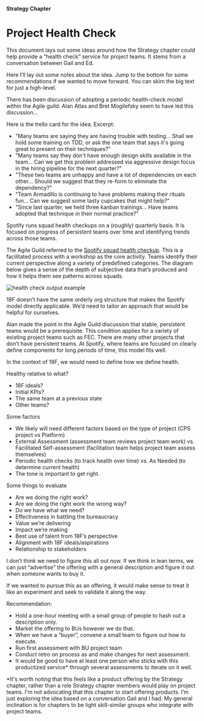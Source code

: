#### Strategy Chapter

# Project Health Check

This document lays out some ideas around how the Strategy chapter could help provide a “health check” service for project teams. It stems from a conversation between Gail and Ed.

Here I’ll lay out some notes about the idea. Jump to the bottom for some recommendations if we wanted to move forward. You can skim the big text for just a high-level.

There has been discussion of adopting a periodic health-check model within the Agile guild. Alan Atlas and Bret Mogilefsky seem to have led this discussion...

Here is the trello card for the idea. Excerpt:

* "Many teams are saying they are having trouble with testing... Shall we hold some training on TDD, or ask the one team that says it's going great to present on their techniques?"
* "Many teams say they don't have enough design skills available in the team... Can we get this problem addressed via aggressive design focus in the hiring pipeline for the next quarter?"
* "These two teams are unhappy and have a lot of dependencies on each other... Should we suggest that they re-form to eliminate the dependency?"
* "Team Armadillo is continuing to have problems making their rituals fun... Can we suggest some tasty cupcakes that might help?"
* "Since last quarter, we held three kanban trainings... Have teams adopted that technique in their normal practice?"

Spotify runs squad health checkups on a (roughly) quarterly basis. It is focused on progress of persistent teams over time and identifying trends across those teams.

The Agile Guild referred to the [Spotify squad health checkup](https://labs.spotify.com/2014/09/16/squad-health-check-model/). This is a facilitated process with a workshop as the core activity. Teams identify their current perspective along a variety of predefined categories. The diagram below gives a sense of the depth of subjective data that’s produced and how it helps them see patterns across squads. 

![health check output example](https://spotifylabscom.files.wordpress.com/2014/09/screen-shot-2014-09-16-at-06-52-03.png?w=730)

18F doesn’t have the same orderly org structure that makes the Spotify model directly applicable. We’d need to tailor an approach that would be helpful for ourselves.

Alan made the point in the Agile Guild discussion that stable, persistent teams would be a prerequisite. This condition applies for a variety of existing project teams such as FEC. There are many other projects that don’t have persistent teams. At Spotify, where teams are focused on clearly define components for long periods of time, this model fits well.

In the context of 18F, we would need to define how we define health. 

Healthy relative to what? 

* 18F ideals?
* Initial KPIs?
* The same team at a previous state
* Other teams?

Some factors

* We likely will need different factors based on the type of project (CPS project vs Platform)
* External Assessment (assessment team reviews project team work) vs. Facilitated Self-assessment (facilitation team helps project team assess themselves)
* Periodic health checks (to track health over time) vs. As Needed (to determine current health) 
* The tone is important to get right.

Some things to evaluate

* Are we doing the right work?
* Are we doing the right work the wrong way?
* Do we have what we need?
* Effectiveness in battling the bureaucracy
* Value we’re delivering
* Impact we’re making
* Best use of talent from 18F’s perspective
* Alignment with 18F ideals/aspirations
* Relationship to stakeholders

I don’t think we need to figure this all out now. If we think in lean terms, we can just “advertise” the offering with a general description and figure it out when someone wants to buy it. 

If we wanted to pursue this as an offering, it would make sense to treat it like an experiment and seek to validate it along the way.

Recommendation: 
* Hold a one-hour meeting with a small group of people to hash out a description only. 
* Market the offering to BUs however we do that.
* When we have a “buyer”, convene a small team to figure out how to execute.
* Run first assessment with BU project team
* Conduct retro on process as and make changes for next assessment.
* It would be good to have at least one person who sticks with this productized service* through several assessments to iterate on it well. 

*It's worth noting that this feels like a product offering by the Strategy chapter, rather than a role Strategy chapter members would play on project teams. I'm not advocating that this chapter to start offering products. I’m just exploring the idea based on a conversation Gail and I had. My general inclination is for chapters to be light skill-similar groups who integrate with project teams.
